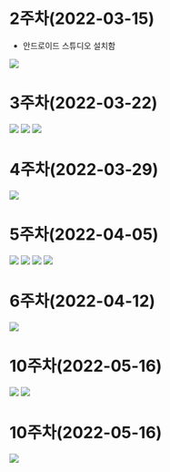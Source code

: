 # 2주차(2022-03-15)
- 안드로이드 스튜디오 설치함
 
 <img width="" height="" src="./pic/2st_png.png"></img>

# 3주차(2022-03-22)

<img width="" height="" src="./pic/네이버.png"> </img>
<img width="" height="" src="./pic/전화걸기.png"> </img>
<img width="" height="" src="./pic/홈.png"> </img>

# 4주차(2022-03-29)

<img width="" height="" src="./pic/메세지1.png"> </img>

# 5주차(2022-04-05)

<img width="" height="" src="./pic/a.png"> </img>
<img width="" height="" src="./pic/b.png"> </img>
<img width="" height="" src="./pic/c.png"> </img>
<img width="" height="" src="./pic/d.png"> </img>

# 6주차(2022-04-12)

<img width="" height="" src="./pic/6st.png"> </img>

# 10주차(2022-05-16)

<img width="" height="" src="./pic/main.png"> </img>
<img width="" height="" src="./pic/menu.png"> </img>


# 10주차(2022-05-16)

<img width="" height="" src="./pic/p4.png"> </img>


